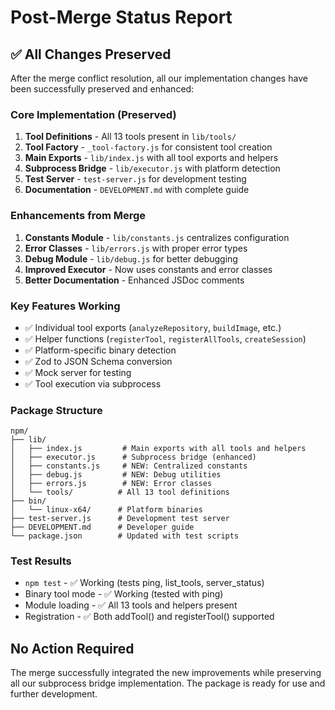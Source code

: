 # Post-Merge Status Report

## ✅ All Changes Preserved

After the merge conflict resolution, all our implementation changes have been successfully preserved and enhanced:

### Core Implementation (Preserved)
1. **Tool Definitions** - All 13 tools present in `lib/tools/`
2. **Tool Factory** - `_tool-factory.js` for consistent tool creation
3. **Main Exports** - `lib/index.js` with all tool exports and helpers
4. **Subprocess Bridge** - `lib/executor.js` with platform detection
5. **Test Server** - `test-server.js` for development testing
6. **Documentation** - `DEVELOPMENT.md` with complete guide

### Enhancements from Merge
1. **Constants Module** - `lib/constants.js` centralizes configuration
2. **Error Classes** - `lib/errors.js` with proper error types
3. **Debug Module** - `lib/debug.js` for better debugging
4. **Improved Executor** - Now uses constants and error classes
5. **Better Documentation** - Enhanced JSDoc comments

### Key Features Working
- ✅ Individual tool exports (`analyzeRepository`, `buildImage`, etc.)
- ✅ Helper functions (`registerTool`, `registerAllTools`, `createSession`)
- ✅ Platform-specific binary detection
- ✅ Zod to JSON Schema conversion
- ✅ Mock server for testing
- ✅ Tool execution via subprocess

### Package Structure
```
npm/
├── lib/
│   ├── index.js         # Main exports with all tools and helpers
│   ├── executor.js      # Subprocess bridge (enhanced)
│   ├── constants.js     # NEW: Centralized constants
│   ├── debug.js         # NEW: Debug utilities
│   ├── errors.js        # NEW: Error classes
│   └── tools/          # All 13 tool definitions
├── bin/
│   └── linux-x64/      # Platform binaries
├── test-server.js      # Development test server
├── DEVELOPMENT.md      # Developer guide
└── package.json        # Updated with test scripts
```

### Test Results
- `npm test` - ✅ Working (tests ping, list_tools, server_status)
- Binary tool mode - ✅ Working (tested with ping)
- Module loading - ✅ All 13 tools and helpers present
- Registration - ✅ Both addTool() and registerTool() supported

## No Action Required

The merge successfully integrated the new improvements while preserving all our subprocess bridge implementation. The package is ready for use and further development.